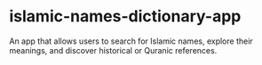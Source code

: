 # islamic-names-dictionary-app
 An app that allows users to search for Islamic names, explore their meanings, and discover historical or Quranic references.

